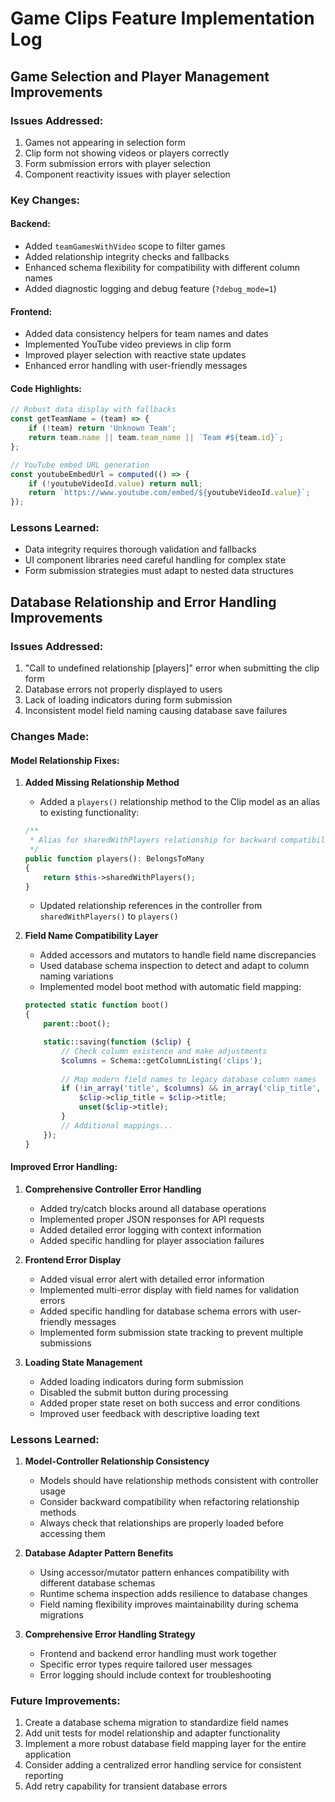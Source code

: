 # Game Clips Feature Implementation Log

## Game Selection and Player Management Improvements

### Issues Addressed:
1. Games not appearing in selection form
2. Clip form not showing videos or players correctly
3. Form submission errors with player selection
4. Component reactivity issues with player selection

### Key Changes:

#### Backend:
- Added `teamGamesWithVideo` scope to filter games
- Added relationship integrity checks and fallbacks
- Enhanced schema flexibility for compatibility with different column names
- Added diagnostic logging and debug feature (`?debug_mode=1`)

#### Frontend:
- Added data consistency helpers for team names and dates
- Implemented YouTube video previews in clip form
- Improved player selection with reactive state updates
- Enhanced error handling with user-friendly messages

#### Code Highlights:
```js
// Robust data display with fallbacks
const getTeamName = (team) => {
    if (!team) return 'Unknown Team';
    return team.name || team.team_name || `Team #${team.id}`;
};

// YouTube embed URL generation
const youtubeEmbedUrl = computed(() => {
    if (!youtubeVideoId.value) return null;
    return `https://www.youtube.com/embed/${youtubeVideoId.value}`;
});
```

### Lessons Learned:
- Data integrity requires thorough validation and fallbacks
- UI component libraries need careful handling for complex state
- Form submission strategies must adapt to nested data structures

## Database Relationship and Error Handling Improvements

### Issues Addressed:
1. "Call to undefined relationship [players]" error when submitting the clip form
2. Database errors not properly displayed to users
3. Lack of loading indicators during form submission
4. Inconsistent model field naming causing database save failures

### Changes Made:

#### Model Relationship Fixes:

1. **Added Missing Relationship Method**
   - Added a `players()` relationship method to the Clip model as an alias to existing functionality:
   ```php
   /**
    * Alias for sharedWithPlayers relationship for backward compatibility.
    */
   public function players(): BelongsToMany
   {
       return $this->sharedWithPlayers();
   }
   ```
   - Updated relationship references in the controller from `sharedWithPlayers()` to `players()`

2. **Field Name Compatibility Layer**
   - Added accessors and mutators to handle field name discrepancies
   - Used database schema inspection to detect and adapt to column naming variations
   - Implemented model boot method with automatic field mapping:
   ```php
   protected static function boot()
   {
       parent::boot();

       static::saving(function ($clip) {
           // Check column existence and make adjustments
           $columns = Schema::getColumnListing('clips');
           
           // Map modern field names to legacy database column names
           if (!in_array('title', $columns) && in_array('clip_title', $columns)) {
               $clip->clip_title = $clip->title;
               unset($clip->title);
           }
           // Additional mappings...
       });
   }
   ```

#### Improved Error Handling:

1. **Comprehensive Controller Error Handling**
   - Added try/catch blocks around all database operations
   - Implemented proper JSON responses for API requests
   - Added detailed error logging with context information
   - Added specific handling for player association failures

2. **Frontend Error Display**
   - Added visual error alert with detailed error information
   - Implemented multi-error display with field names for validation errors
   - Added specific handling for database schema errors with user-friendly messages
   - Implemented form submission state tracking to prevent multiple submissions

3. **Loading State Management**
   - Added loading indicators during form submission
   - Disabled the submit button during processing
   - Added proper state reset on both success and error conditions
   - Improved user feedback with descriptive loading text

### Lessons Learned:

1. **Model-Controller Relationship Consistency**
   - Models should have relationship methods consistent with controller usage
   - Consider backward compatibility when refactoring relationship methods
   - Always check that relationships are properly loaded before accessing them

2. **Database Adapter Pattern Benefits**
   - Using accessor/mutator pattern enhances compatibility with different database schemas
   - Runtime schema inspection adds resilience to database changes
   - Field naming flexibility improves maintainability during schema migrations

3. **Comprehensive Error Handling Strategy**
   - Frontend and backend error handling must work together
   - Specific error types require tailored user messages
   - Error logging should include context for troubleshooting

### Future Improvements:

1. Create a database schema migration to standardize field names
2. Add unit tests for model relationship and adapter functionality
3. Implement a more robust database field mapping layer for the entire application
4. Consider adding a centralized error handling service for consistent reporting
5. Add retry capability for transient database errors
